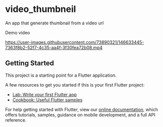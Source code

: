 # video_thumbneil

An app that generate thumbnail from a video url


Demo video

https://user-images.githubusercontent.com/73890321/146633445-7363f8b2-52f7-4c35-aa4f-3f30fea72b08.mp4

## Getting Started

This project is a starting point for a Flutter application.

A few resources to get you started if this is your first Flutter project:

- [Lab: Write your first Flutter app](https://flutter.dev/docs/get-started/codelab)
- [Cookbook: Useful Flutter samples](https://flutter.dev/docs/cookbook)

For help getting started with Flutter, view our
[online documentation](https://flutter.dev/docs), which offers tutorials,
samples, guidance on mobile development, and a full API reference.
